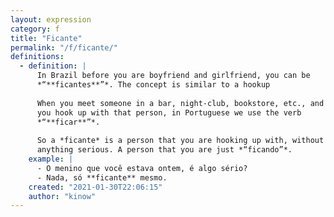 ```yaml
---
layout: expression
category: f
title: "Ficante"
permalink: "/f/ficante/"
definitions:
  - definition: |
      In Brazil before you are boyfriend and girlfriend, you can be
      *“**ficantes**”*. The concept is similar to a hookup
    
      When you meet someone in a bar, night-club, bookstore, etc., and
      you hook up with that person, in Portuguese we use the verb
      *“**ficar**”*.
    
      So a *ficante* is a person that you are hooking up with, without
      anything serious. A person that you are just *“ficando”*.
    example: |
      - O menino que você estava ontem, é algo sério?
      - Nada, só **ficante** mesmo.
    created: "2021-01-30T22:06:15"
    author: "kinow"
---
```

